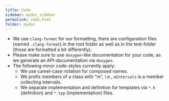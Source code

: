 ```yaml
---
title: Code
sidebar: mydoc_sidebar
permalink: code.html
folder: mydoc
---
```


* We use `clang-format` for our formatting, there are configuration files (named `.clang-format`) in the root folder as
  well as in the test-folder (those are formatted a bit differently).
* Please make sure to use `doxygen`-like documentation for your code, as we generate an API-documentation via `doxygen`.
* The following minor code-styles currently apply:
    * We use camel-case notation for composed names.
    * We prefix members of a class with "m", i.e., `mIntervals` is a member collecting intervals.
    * We separate implementation and definition for templates via `*.h` (definition) and `*.tpp` (implementation) files.